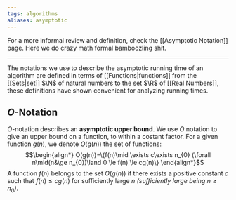 ```yaml
---
tags: algorithms
aliases: asymptotic
---
```

For a more informal review and definition, check the [[Asymptotic Notation]] page. Here we do crazy math formal bamboozling shit.
___
The notations we use to describe the asymptotic running time of an algorithm are defined in terms of [[Functions|functions]] from the [[Sets|set]] $\N$ of natural numbers to the set $\R$ of [[Real Numbers]], these definitions have shown convenient for analyzing running times.
## $O$-Notation
$O$-notation describes an **asymptotic upper bound**. We use $O$ notation to give an upper bound on a function, to within a costant factor. For a given function $g(n)$, we denote $O(g(n))$ the set of functions:
$$\begin{align*}
O(g(n))=\{f(n)\mid \exists c\exists n_{0} (\forall n\mid(n&\ge n_{0})\land 0 \le f(n) \le cg(n)\}
\end{align*}$$
A function $f(n)$ belongs to the set $O(g(n))$ if there exists a positive constant $c$ such  that $f(n)\le cg(n)$ for sufficiently large $n$ *(sufficiently large being $n \ge n_{0}$)*. 